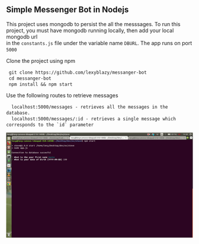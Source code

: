 ## Simple Messenger Bot in Nodejs

This project uses mongodb to persist the all the messsages.
To run this project, you must have mongodb running locally, then add your local mongodb url<br>
in the `constants.js` file under the variable name `DBURL`. The app runs on port `5000`

Clone the project using npm
```
 git clone https://github.com/lexyblazy/messanger-bot
 cd messanger-bot
 npm install && npm start

```

Use the following routes to retrieve messages
```
  localhost:5000/messages - retrieves all the messages in the database.
  localhost:5000/messages/:id - retrieves a single message which corresponds to the `id` parameter
```
![](ezgif.com-video-to-gif.gif)
